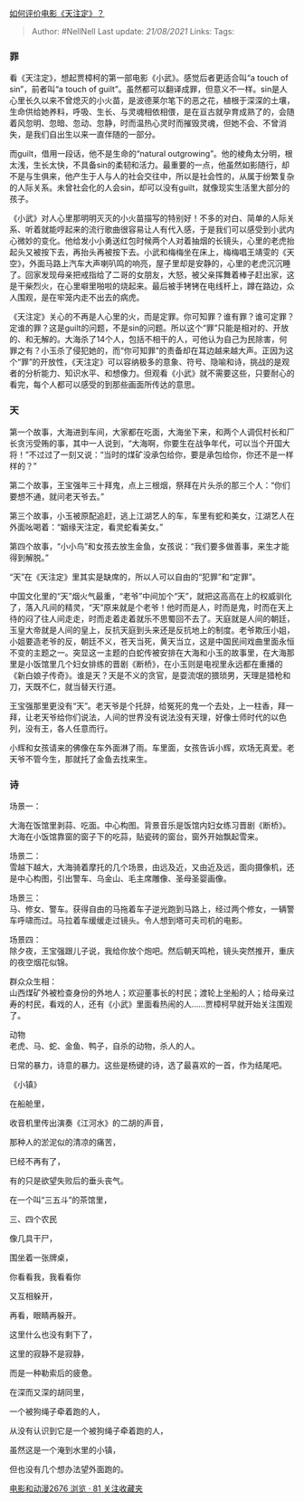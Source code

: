 [如何评价电影《天注定》？](https://www.zhihu.com/question/22889244/answer/24553286)

> Author: #NellNell 
Last update: *21/08/2021* 
Links:
Tags: 


  

### 罪

看《天注定》，想起贾樟柯的第一部电影《小武》。感觉后者更适合叫“a touch of sin”，前者叫“a touch of guilt”。虽然都可以翻译成罪，但意义不一样。sin是人心里长久以来不曾熄灭的小火苗，是波德莱尔笔下的恶之花，植根于深深的土壤，生命供给她养料，呼吸、生长、与灵魂相依相偎，是在亘古就孕育成熟了的，会随着风忽明、忽暗、忽动、忽静，时而温热心灵时而摧毁灵魂，但她不会、不曾消失，是我们自出生以来一直伴随的一部分。

而guilt，借用一段话，他不是生命的“natural outgrowing”。他的棱角太分明，根太浅，生长太快，不具备sin的柔韧和活力。最重要的一点，他虽然如影随行，却不是与生俱来，他产生于人与人的社会交往中，所以是社会性的，从属于纷繁复杂的人际关系。未曾社会化的人会sin，却可以没有guilt，就像现实生活里大部分的孩子。

《小武》对人心里那明明灭灭的小火苗描写的特别好！不多的对白、简单的人际关系、听着就能哼起来的流行歌曲很容易让人有代入感，于是我们可以感受到小武内心微妙的变化。他给发小小勇送红包时候两个人对着抽烟的长镜头，心里的老虎抬起头又被按下去，再抬头再被按下去。小武和梅梅坐在床上，梅梅唱王靖雯的《天空》，外面马路上汽车大声喇叭鸣的响亮，屋子里却是安静的，心里的老虎沉沉睡了。回家发现母亲把戒指给了二哥的女朋友，大怒，被父亲挥舞着棒子赶出家，这是干柴烈火，在心里噼里啪啦的烧起来。最后被手铐铐在电线杆上，蹲在路边，众人围观，是在牢笼内走不出去的病虎。

《天注定》关心的不再是人心里的火，而是定罪。你可知罪？谁有罪？谁可定罪？定谁的罪？这是guilt的问题，不是sin的问题。所以这个“罪”只能是相对的、开放的、和无解的。大海杀了14个人，包括不相干的人，可他认为自己为民除害，何罪之有？小玉杀了侵犯她的，而“你可知罪”的责备却在耳边越来越大声。正因为这个“罪”的开放性，《天注定》可以容纳极多的意象、符号、隐喻和诗，挑战的是观者的分析能力、知识水平、和想像力。但观看《小武》就不需要这些，只要耐心的看完，每个人都可以感受的到那些画面所传达的意思。

### 天

第一个故事，大海进到车间，大家都在吃面，大海坐下来，和两个人调侃村长和厂长贪污受贿的事，其中一人说到，“大海啊，你要生在战争年代，可以当个开国大将！”不过过了一刻又说：“当时的煤矿没承包给你，要是承包给你，你还不是一样样的？”

第二个故事，王宝强年三十拜鬼，点上三根烟，祭拜在片头杀的那三个人：“你们要想不通，就问老天爷去。”

第三个故事，小玉被原配追赶，逃上江湖艺人的车，车里有蛇和美女，江湖艺人在外面吆喝着：“姻缘天注定，看灵蛇看美女。”

第四个故事，“小小鸟”和女孩去放生金鱼，女孩说：“我们要多做善事，来生才能得到解脱。”

“天”在《天注定》里其实是缺席的，所以人可以自由的“犯罪”和“定罪”。

中国文化里的“天”烟火气最重，“老爷”中间加个“天”，就把这高高在上的权威驯化了，落入凡间的精灵，“天”原来就是个老爷！他时而是人，时而是鬼，时而在天上待的闷了往人间走走，时而走着走着就乐不思蜀回不去了。天庭就是人间的朝廷，玉皇大帝就是人间的皇上，反抗天庭到头来还是反抗地上的制度。老爷欺压小姐，小姐要造老爷的反，朝廷不义，苍天当死，黄天当立，这是中国民间戏曲里面永恒不变的主题之一。突显这一主题的白蛇传被安排在大海和小玉的故事里，在大海那里是小饭馆里几个妇女排练的晋剧《断桥》，在小玉则是电视里永远都在重播的《新白娘子传奇》。谁是天？天是不义的贪官，是耍流氓的猥琐男，天理是猎枪和刀，天既不仁，就当替天行道。

王宝强那里更没有“天”。老天爷是个托辞，给冤死的鬼一个去处，上一柱香，拜一拜，让老天爷给你们说法，人间的世界没有说法没有天理，好像士师时代的以色列，没有王，各人任意而行。

小辉和女孩请来的佛像在车外面淋了雨。车里面，女孩告诉小辉，欢场无真爱。老天爷不管今生，那就托了金鱼去找来生。

### 诗

场景一：

大海在饭馆里剥蒜、吃面。中心构图。背景音乐是饭馆内妇女练习晋剧《断桥》。大海在小饭馆靠窗的窗子下的吃蒜，贴瓷砖的窗台，窗外开始飘起雪来。

场景二：  
雪越下越大，大海骑着摩托的几个场景，由远及近，又由近及远，面向摄像机，还是中心构图，引出警车、乌金山、毛主席雕像、圣母圣婴画像。

场景三：  
马、修女、警车。获得自由的马拖着车子逆光跑到马路上，经过两个修女，一辆警车呼啸而过。马拉着车缓缓走过镜头。令人想到塔可夫司机的电影。

场景四：  
除夕夜，王宝强跟儿子说，我给你放个炮吧。然后朝天鸣枪，镜头突然推开，重庆的夜空烟花似锦。

群众众生相：  
山西煤矿外被检查身份的外地人；欢迎董事长的村民；渡轮上坐船的人；给母亲过寿的村民，看戏的人，还有《小武》里面看热闹的人……贾樟柯早就开始关注围观了。

动物  
老虎、马、蛇、金鱼、鸭子，自杀的动物，杀人的人。

日常的暴力，诗意的暴力。这些是杨键的诗，选了最喜欢的一首，作为结尾吧。

《小镇》

在船舱里，

收音机里传出演奏《江河水》的二胡的声音，

那种人的淤泥似的清凉的痛苦，

已经不再有了，

有的只是欲望失败后的垂头丧气。

在一个叫“三五斗”的茶馆里，

三、四个农民

像几具干尸，

围坐着一张牌桌，

你看看我，我看看你

又互相躲开，

再看，眼睛再躲开。

这里什么也没有剩下了，

这里的寂静不是寂静，

而是一种勒索后的疲惫。

在深而又深的胡同里，

一个被狗绳子牵着跑的人，

从没有认识到它是一个被狗绳子牵着跑的人，

虽然这是一个淹到水里的小镇，

但也没有几个想办法望外面跑的。

[电影和动漫2676 浏览 · 81 关注收藏夹](https://www.zhihu.com/collection/313818721)